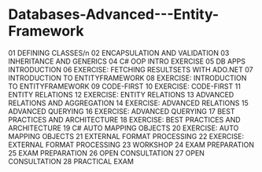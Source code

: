 # Databases-Advanced---Entity-Framework

01 DEFINING CLASSES/n
02 ENCAPSULATION AND VALIDATION
03 INHERITANCE AND GENERICS
04 C# OOP INTRO EXERCISE
05 DB APPS INTRODUCTION
06 EXERCISE: FETCHING RESULTSETS WITH ADO.NET
07 INTRODUCTION TO ENTITYFRAMEWORK
08 EXERCISE: INTRODUCTION TO ENTITYFRAMEWORK
09 CODE-FIRST
10 EXERCISE: CODE-FIRST
11 ENTITY RELATIONS
12 EXERCISE: ENTITY RELATIONS
13 ADVANCED RELATIONS AND AGGREGATION
14 EXERCISE: ADVANCED RELATIONS
15 ADVANCED QUERYING
16 EXERCISE: ADVANCED QUERYING
17 BEST PRACTICES AND ARCHITECTURE
18 EXERCISE: BEST PRACTICES AND ARCHITECTURE
19 C# AUTO MAPPING OBJECTS
20 EXERCISE: AUTO MAPPING OBJECTS
21 EXTERNAL FORMAT PROCESSING
22 EXERCISE: EXTERNAL FORMAT PROCESSING
23 WORKSHOP
24 EXAM PREPARATION
25 EXAM PREPARATION
26 OPEN CONSULTATION
27 OPEN CONSULTATION
28 PRACTICAL EXAM
